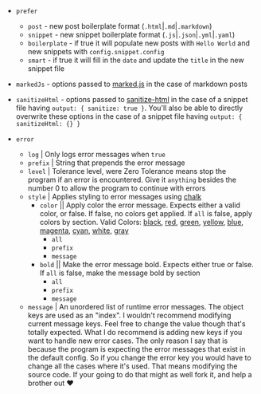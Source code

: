 - `prefer`
    - `post` - new post boilerplate format (`.html`|`.md`|`.markdown`)
    - `snippet` - new snippet boilerplate format (`.js`|`.json`|`.yml`|`.yaml`)
    - `boilerplate` - if true it will populate new posts with `Hello World` and new snippets with `config.snippet.config`
    - `smart` - if true it will fill in the `date` and update the `title` in the new snippet file 

- `markedJs` - options passed to [marked.js](https://github.com/markedjs/marked) in the case of markdown posts

- `sanitizeHtml` - options passed to [sanitize-html](https://npmjs.com/package/sanitize-html) in the case of a snippet file having `output: { sanitize: true }`.
You'll also be able to directly overwrite these options in the case of a snippet file having `output: { sanitizeHtml: {} }`

- `error`
    - `log` | Only logs error messages when `true`
    - `prefix` | String that prepends the error message
    - `level` | Tolerance level, were Zero Tolerance means stop the program if an error is encountered. 
    Give it `anything` besides the number 0 to allow the program to continue with errors
    - `style` | Applies styling to error messages using [chalk](https://github.com/chalk/chalk)
        - `color` || Apply color the error message. Expects either a valid color, or false. If false, no colors get applied. 
        If `all` is false, apply colors by section. Valid Colors: 
        [black](#), [red](#), [green](#), [yellow](#), [blue](#), [magenta](#), [cyan](#), [white](#), [gray](#)
            - `all`
            - `prefix`
            - `message`
        - `bold` || Make the error message bold. Expects either true or false. If `all` is false, make the message bold by section
            - `all`
            - `prefix`
            - `message`
    - `message` | An unordered list of runtime error messages. The object keys are used
        as an "index". I wouldn't recommend modifying current message keys. Feel
        free to change the value though that's totally expected. What I do
        recommend is adding new keys if you want to handle new error cases.
        The only reason I say that is because the 
        program is expecting the error messages that exist in the default config. 
        So if you change the error key you would have to change all the cases
        where it's used. That means modifying the source code. If your going to 
        do that might as well fork it, and help a brother out :heart:
